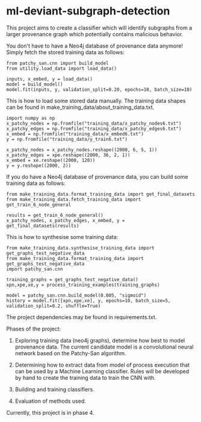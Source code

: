 # ml-deviant-subgraph-detection
This project aims to create a classifier which will identify subgraphs from a larger provenance graph which potentially contains malicious behavior.

You don't have to have a Neo4j database of provenance data anymore! Simply fetch the stored training data as follows:
```
from patchy_san.cnn import build_model
from utility.load_data import load_data()

inputs, x_embed, y = load_data()
model = build_model()
model.fit(inputs, y, validation_split=0.20, epochs=10, batch_size=10)
```
This is how to load some stored data manually. The training data shapes can be found in
make_training_data/about_training_data.txt.
```
import numpy as np
x_patchy_nodes = np.fromfile("training_data/x_patchy_nodes6.txt")
x_patchy_edges = np.fromfile("training_data/x_patchy_edges6.txt")
x_embed = np.fromfile("training_data/x_embed6.txt")
y = np.fromfile("training_data/y_train6.txt")

x_patchy_nodes = x_patchy_nodes.reshape((2000, 6, 5, 1))
x_patchy_edges = xpe.reshape((2000, 36, 2, 1))
x_embed = xe.reshape((2000, 120))
y = y.reshape((2000, 2))
```

If you do have a Neo4j database of provenance data, you can build some training data as follows:
```
from make_training_data.format_training_data import get_final_datasets
from make_training_data.fetch_training_data import get_train_6_node_general

results = get_train_6_node_general()
x_patchy_nodes, x_patchy_edges, x_embed, y = get_final_datasets(results)
```

This is how to synthesise some training data:
```
from make_training_data.synthesise_training_data import get_graphs_test_negative_data
from make_training_data.format_training_data import get_graphs_test_negative_data
import patchy_san.cnn

training_graphs = get_graphs_test_negative_data()
xpn,xpe,xe,y = process_training_examples(training_graphs)

model = patchy_san.cnn.build_model(0.005, "sigmoid")
history = model.fit([xpn,xpe,xe], y, epochs=10, batch_size=5, validation_split=0.2, shuffle=True)
```


The project dependencies may be found in requirements.txt.

Phases of the project:
1) Exploring training data (neo4j graphs), determine how best to model provenance data. The current candidate model is a convolutional neural network based on the Patchy-San algorithm.

2) Determining how to extract data from model of process execution that can be used by a Machine Learning classifier. Rules will be developed by hand to create the training data to train the CNN with.

3) Building and training classifiers.

4) Evaluation of methods used.

Currently, this project is in phase 4.
